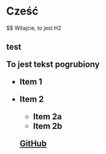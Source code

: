 # Cześć

$$ Witajcie, to jest H2 <H2> test

To jest tekst **pogrubiony**

* Item 1
* Item 2
    * Item 2a
    * Item 2b

    [GitHub](http://github.com)
